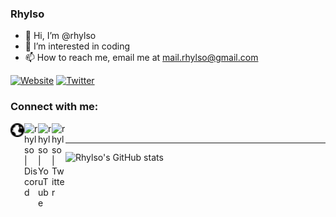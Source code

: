 ### Rhylso

- 👋 Hi, I’m @rhylso
- 👀 I’m interested in coding
- 📫 How to reach me, email me at mail.rhylso@gmail.com

[![Website](https://img.shields.io/website?label=Website&style=for-the-badge&url=https%3A%2F%2Fyoutube.com)](https://rhylso.pages.dev/)
[![Twitter](https://img.shields.io/twitter/follow/rhylso?color=1DA1F2&logo=twitter&style=for-the-badge)](https://twitter.com/intent/follow?original_referer=https%3A%2F%2Fgithub.com%2Frhylso&screen_name=rhylso)

### Connect with me:

[<img align="left" alt="rhylso" width="22px" src="https://raw.githubusercontent.com/iconic/open-iconic/master/svg/globe.svg" />][website]
[<img align="left" alt="rhylso | Discord" width="22px" src="https://cdn.jsdelivr.net/npm/simple-icons@v3/icons/discord.svg" />][discord]
[<img align="left" alt="rhylso | YouTube" width="22px" src="https://cdn.jsdelivr.net/npm/simple-icons@v3/icons/youtube.svg" />][youtube]
[<img align="left" alt="rhylso | Twitter" width="22px" src="https://cdn.jsdelivr.net/npm/simple-icons@v3/icons/twitter.svg" />][twitter]

<br />

[website]: https://rhylso.pages.dev
[discord]: https://discord.com
[twitter]: https://twitter.com/rhylso
[youtube]: https://youtube.com/rhylso

---

![Rhylso's GitHub stats](https://github-readme-stats.vercel.app/api?username=rhylso&show_icons=true&theme=radical)
